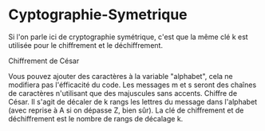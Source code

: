 # Cyptographie-Symetrique
Si l'on parle ici de cryptographie symétrique, c'est que la même clé k est utilisée pour le chiffrement et le déchiffrement.

Chiffrement de César

Vous pouvez ajouter des caractères à la variable "alphabet", cela ne modifiera pas l'éfficacité du code.
Les messages m et s seront des chaînes de caractères n'utilisant que des majuscules sans accents.
Chiffre de César. Il s'agit de décaler de k rangs les lettres du message dans l'alphabet (avec reprise à A si on dépasse Z, bien sûr). La clé de chiffrement et de déchiffrement est le nombre de rangs de décalage k.

